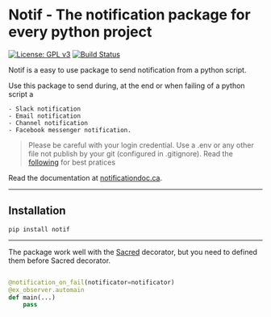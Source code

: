# Notif - The notification package for every python project
[![License: GPL v3](https://img.shields.io/badge/License-GPL%20v3-blue.svg)](http://www.gnu.org/licenses/gpl-3.0)
[![Build Status](https://travis-ci.com/davebulaval/notification.svg?branch=master)](https://travis-ci.com/davebulaval/notification)

Notif is a easy to use package to send notification from a python script.

Use this package to send during, at the end or when failing of a python script a

    - Slack notification
    - Email notification
    - Channel notification
    - Facebook messenger notification.
    
> Please be careful with your login credential. Use a .env or any other file not publish by your git (configured in .gitignore). Read the [following](https://stackoverflow.com/questions/2397822/what-is-the-best-practice-for-dealing-with-passwords-in-git-repositories) for best pratices

    
Read the documentation at [notificationdoc.ca](https://notificationdoc.ca).

---------

## Installation

```shell script
pip install notif
```


--------------
The package work well with the [Sacred](https://pypi.org/project/sacred/) decorator, but you need to defined them before Sacred decorator.


```python

@notification_on_fail(notificator=notificator)
@ex_observer.automain
def main(...)
    pass

```
